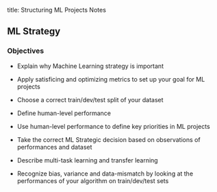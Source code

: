 title: Structuring ML Projects Notes

## ML Strategy

### Objectives


- Explain why Machine Learning strategy is important
- Apply satisficing and optimizing metrics to set up your goal for ML projects
- Choose a correct train/dev/test split of your dataset
- Define human-level performance
- Use human-level performance to define key priorities in ML projects
- Take the correct ML Strategic decision based on observations of performances and dataset

- Describe multi-task learning and transfer learning
- Recognize bias, variance and data-mismatch by looking at the performances of your algorithm on train/dev/test sets
